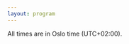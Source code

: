 ```yaml
---
layout: program
---
```


<!-- The main categories (or tracks) of the different talks as well as their coloring can be adapted in the `_config.yml` file under `conference.talks.main_categories`. See also the [Talk Settings](https://github.com/DigitaleGesellschaft/jekyll-theme-conference/#talk-settings-main-categories) section of the theme's README file. -->

All times are in Oslo time (UTC+02:00).
<script type="text/javascript">
<!--
var a_p = "";
var d = new Date();
var curr_min = d.getMinutes();
var curr_oslohour = d.getUTCHours() + 2;
if (curr_oslohour > 23) curr_oslohour = curr_oslohour - 24;
document.write("The current local time in Oslo is " + String(curr_oslohour).padStart(2, '0') + ":" + String(curr_min).padStart(2, '0') + ".");
//-->
</script>
<!-- # Overview of the Program for ICTAC 2023

 <table style="border:2px solid black;">
  <tr style="text-align: center"> 
    <td style="border:1px solid black;width: 300px;"><b> Monday </b> <br/> Dec 4th  </td>
    <td style="border:1px solid black;width: 300px;"><b> Tuesday </b> <br/> Dec 5th  </td>
    <td style="border:1px solid black;width: 300px;"><b> Wednesday</b> <br/> Dec 6th </td>
    <td style="border:1px solid black;width: 300px;"><b> Thrusday</b> <br/> Dec 7th </td>
    <td style="border:1px solid black;width: 300px;"><b> Friday</b> <br/> Dec 8th </td>
  </tr>
  <tr style="text-align: center" >
    <td colspan="2" style="border:1px solid black;">
      <a href="https://ictac2023.compsust.utec.edu.pe/tutorials/" > ICTAC 2023 Tutorials </a> 
    </td>
    <td colspan="3" rowspan="2" style="border:1px solid black;">
      ICTAC 2023 Main Conference 
    </td>
  </tr>
  <tr style="text-align: center">
    <td colspan="2" style="border:1px solid black;">
      <a href="https://ictac2023.compsust.utec.edu.pe/school/" > ICTAC 2023 Training school on Applied Formal Methods </a> 
    </td>
  </tr>
</table> -->
